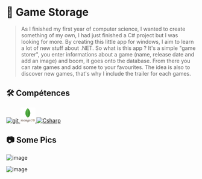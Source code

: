 # 💾 Game Storage

> As I finished my first year of computer science, I wanted to create something of my own, I had just finished a C# project but I was looking for more. By creating this little app for windows, I aim to learn a lot of new stuff about .NET. So what is this app ? It's a simple "game storer", you enter informations about a game (name, release date and add an image) and boom, it goes onto the database. From there you can rate games and add some to your favourites. The idea is also to discover new games, that's why I include the trailer for each games.

## 🛠 Compétences

<p> 
    <a href="https://git-scm.com/" target="_blank"> 
        <img src="https://www.vectorlogo.zone/logos/git-scm/git-scm-icon.svg" alt="git" width="40" height="40"/>
    </a> 
    <a href="https://www.mongodb.com/" target="_blank"> 
        <img src="https://raw.githubusercontent.com/devicons/devicon/master/icons/mongodb/mongodb-original-wordmark.svg" alt="mongodb" width="40" height="40"/> 
    </a> 
    <a href="" target="_blank"> 
        <img src="http://www.freeiconspng.com/uploads/c-logo-icon-18.png" alt="Csharp" width="40" height="40"/> 
    </a> 
</p>



## 📷 Some Pics

![image](https://user-images.githubusercontent.com/61834092/141145576-61ac3e3a-b347-407d-b9d8-e810da7de50c.png)


![image](https://user-images.githubusercontent.com/61834092/141145729-2e7e69aa-bd4d-4f8d-9386-b3f4242d2ebc.png)

